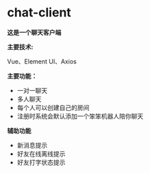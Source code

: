 # chat-client

**这是一个聊天客户端**

**主要技术:**

Vue、Element UI、Axios

**主要功能：**

- 一对一聊天
- 多人聊天
- 每个人可以创建自己的房间
- 注册时系统会默认添加一个笨笨机器人陪你聊天

**辅助功能**

- 新消息提示
- 好友在线离线提示
- 好友打字状态提示
